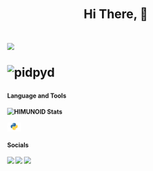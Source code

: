 <h1 align="center">Hi There, 👋<h1>
<img width="80%" src="https://github.com/PiDPyd/PiDPyd/blob/main/Untitled%20design%20(1).png">
<p align="left"> <img src="https://komarev.com/ghpvc/?username=pidpyd&label=Profile%20views&color=ffbf00&style=flat" alt="pidpyd" /> </p>
  
<h4>Language and Tools<h4>
<img src="https://github-readme-stats.vercel.app/api?username=HIMUNOID&&show_icons=true&title_color=ffbf00&icon_color=858585&text_color=858585&bg_color=111111" alt="HIMUNOID Stats"/>
<br></br>
<code><img height="20" src="https://raw.githubusercontent.com/PiDPyd/PiDPyd/main/Python.png"></code>
  
<h4>Socials<h4>
<a href="https://discord.gg/Jw5XT9czMt"><img height="45" src="https://img.icons8.com/cute-clipart/50/000000/discord-logo.png"/></a>
<a href="https://www.youtube.com/channel/UCOF1MaX80Twu4dO0Kk7XyyQ"><img height="45" src="https://img.icons8.com/fluency/50/000000/youtube.png"/></a>
<a href="https://pid-x.herokuapp.com/"><img height="45" src="https://img.icons8.com/fluency/50/000000/domain.png"/></a>
<!---
PiDPyd/PiDPyd is a ✨ special ✨ repository because its `README.md` (this file) appears on your GitHub profile.
You can click the Preview link to take a look at your changes.
--->
